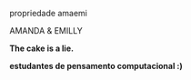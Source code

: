 propriedade amaemi<p>
<p>AMANDA & EMILLY<p>
<p><b>The cake is a lie.<b><p>
<p>estudantes de pensamento computacional :)

